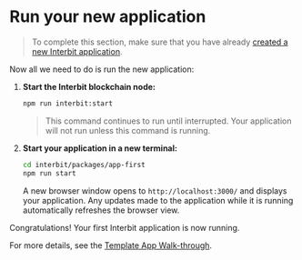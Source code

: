 # Run your new application

> To complete this section, make sure that you have already [created a
> new Interbit application](create.md).

Now all we need to do is run the new application:

1.  **Start the Interbit blockchain node:**

    ```sh
    npm run interbit:start
    ```

    > This command continues to run until interrupted. Your application will not
    > run unless this command is running.

1.  **Start your application in a new terminal:**

    ```sh
    cd interbit/packages/app-first
    npm run start
    ```

    A new browser window opens to `http://localhost:3000/` and displays your
    application. Any updates made to the application while it is running
    automatically refreshes the browser view.

Congratulations! Your first Interbit application is now running.

For more details, see the [Template App
Walk-through](/examples/template.adoc).
